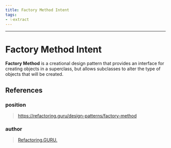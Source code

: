 ```yaml
---
title: Factory Method Intent
tags:
- ✨extract
---
```



---

# Factory Method Intent
**Factory Method** is a creational design pattern that provides an interface for creating objects in a superclass, but allows subclasses to alter the type of objects that will be created.
## References

### position
>  https://refactoring.guru/design-patterns/factory-method
### author
>  [Refactoring.GURU.](/Authors/Refactoring.GURU..md)

